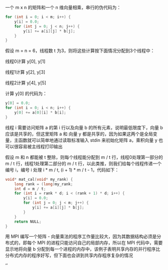 一个 m x n 的矩阵和一个 n 维向量相乘，串行的伪代码为：

```c++
for (int i = 0; i < m; i++) {
    y[i] = 0.0;
    for (int j = 0; j < n; j++) {
        y[i] += a[i][j] * b[j];
    }
}
```

假设 m = n = 6，线程数 t 为3，则将这些计算按下面情况分配到3个线程中：

线程0计算 y[0], y[1]

线程1计算 y[2], y[3]

线程2计算 y[4], y[5]

计算 y[0] 的代码为：

```c++
y[0] = 0.0;
for (int i = 0; i < n; i++) {
    y[0] += a[0][i] * b[i];
}
```

线程 i 需要访问矩阵 a 的第 i 行以及向量 b 的所有元素，说明最低限度下，向量 b 应该是共享的，但这里矩阵 a 和 向量 y 都是共享的，因为如果这两个是全局变量，主函数就可以简单地通过读取标准输入 stdin 来初始化矩阵 a，乘积向量 y 也可以很容易被主线程打印输出



假设 m 和 n 都能被 t 整除，则每个线程能分配到 m / t 行，线程0处理第一部分的 m / t 行，线程1处理第二部分的 m / t 行，以此类推，则我们给每个线程传递一个编号 i，编号 i 处理 i * m / t, (i + 1) * m / t - 1，代码如下：

```c++
void* mat_cal(void* my_rank) {
    long rank = (long)my_rank;
    int d = m / t;
    for (int i = rank * d; i < (rank + 1) * d; i++) {
        y[i] = 0.0;
        for (int j = 0; j < m; j++) {
            y[i] += a[i][j] * b[j];
        }
    }
    return NULL;
}
```



用 MPI 编写一个矩阵 - 向量乘法的程序工作量比较大，因为其数据结构必须是分布式的，即每个 MPI 的进程只能访问自己的局部内存，所以在 MPI 代码中，需要显示地将向量 b 分配到每一个进程的内存中，该例子表明共享内存的并行程序比分布式内存的程序好写，但下面也会讲到共享内存程序复杂的情况

‘’